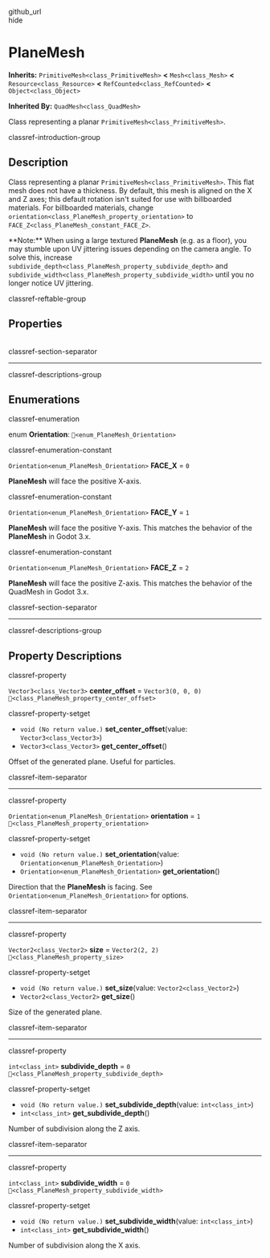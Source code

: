 github\_url  
hide

# PlaneMesh

**Inherits:** `PrimitiveMesh<class_PrimitiveMesh>` **&lt;**
`Mesh<class_Mesh>` **&lt;** `Resource<class_Resource>` **&lt;**
`RefCounted<class_RefCounted>` **&lt;** `Object<class_Object>`

**Inherited By:** `QuadMesh<class_QuadMesh>`

Class representing a planar `PrimitiveMesh<class_PrimitiveMesh>`.

classref-introduction-group

## Description

Class representing a planar `PrimitiveMesh<class_PrimitiveMesh>`. This
flat mesh does not have a thickness. By default, this mesh is aligned on
the X and Z axes; this default rotation isn't suited for use with
billboarded materials. For billboarded materials, change
`orientation<class_PlaneMesh_property_orientation>` to
`FACE_Z<class_PlaneMesh_constant_FACE_Z>`.

\*\*Note:\*\* When using a large textured **PlaneMesh** (e.g. as a
floor), you may stumble upon UV jittering issues depending on the camera
angle. To solve this, increase
`subdivide_depth<class_PlaneMesh_property_subdivide_depth>` and
`subdivide_width<class_PlaneMesh_property_subdivide_width>` until you no
longer notice UV jittering.

classref-reftable-group

## Properties

<table>
<tbody>
<tr>
</tr>
<tr>
</tr>
<tr>
</tr>
<tr>
</tr>
<tr>
</tr>
</tbody>
</table>

classref-section-separator

------------------------------------------------------------------------

classref-descriptions-group

## Enumerations

classref-enumeration

enum **Orientation**: `🔗<enum_PlaneMesh_Orientation>`

classref-enumeration-constant

`Orientation<enum_PlaneMesh_Orientation>` **FACE\_X** = `0`

**PlaneMesh** will face the positive X-axis.

classref-enumeration-constant

`Orientation<enum_PlaneMesh_Orientation>` **FACE\_Y** = `1`

**PlaneMesh** will face the positive Y-axis. This matches the behavior
of the **PlaneMesh** in Godot 3.x.

classref-enumeration-constant

`Orientation<enum_PlaneMesh_Orientation>` **FACE\_Z** = `2`

**PlaneMesh** will face the positive Z-axis. This matches the behavior
of the QuadMesh in Godot 3.x.

classref-section-separator

------------------------------------------------------------------------

classref-descriptions-group

## Property Descriptions

classref-property

`Vector3<class_Vector3>` **center\_offset** = `Vector3(0, 0, 0)`
`🔗<class_PlaneMesh_property_center_offset>`

classref-property-setget

-   `void (No return value.)` **set\_center\_offset**(value:
    `Vector3<class_Vector3>`)
-   `Vector3<class_Vector3>` **get\_center\_offset**()

Offset of the generated plane. Useful for particles.

classref-item-separator

------------------------------------------------------------------------

classref-property

`Orientation<enum_PlaneMesh_Orientation>` **orientation** = `1`
`🔗<class_PlaneMesh_property_orientation>`

classref-property-setget

-   `void (No return value.)` **set\_orientation**(value:
    `Orientation<enum_PlaneMesh_Orientation>`)
-   `Orientation<enum_PlaneMesh_Orientation>` **get\_orientation**()

Direction that the **PlaneMesh** is facing. See
`Orientation<enum_PlaneMesh_Orientation>` for options.

classref-item-separator

------------------------------------------------------------------------

classref-property

`Vector2<class_Vector2>` **size** = `Vector2(2, 2)`
`🔗<class_PlaneMesh_property_size>`

classref-property-setget

-   `void (No return value.)` **set\_size**(value:
    `Vector2<class_Vector2>`)
-   `Vector2<class_Vector2>` **get\_size**()

Size of the generated plane.

classref-item-separator

------------------------------------------------------------------------

classref-property

`int<class_int>` **subdivide\_depth** = `0`
`🔗<class_PlaneMesh_property_subdivide_depth>`

classref-property-setget

-   `void (No return value.)` **set\_subdivide\_depth**(value:
    `int<class_int>`)
-   `int<class_int>` **get\_subdivide\_depth**()

Number of subdivision along the Z axis.

classref-item-separator

------------------------------------------------------------------------

classref-property

`int<class_int>` **subdivide\_width** = `0`
`🔗<class_PlaneMesh_property_subdivide_width>`

classref-property-setget

-   `void (No return value.)` **set\_subdivide\_width**(value:
    `int<class_int>`)
-   `int<class_int>` **get\_subdivide\_width**()

Number of subdivision along the X axis.
